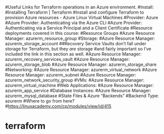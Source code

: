 #Useful Links for Terraform operations in an Azure environment.
#Install:
#Installing Terraform | Terraform
#Install and configure Terraform to provision Azure resources - Azure Linux Virtual Machines
#Provider: Azure
#Azure Provider: Authenticating via the Azure CLI
#Azure Provider: Authenticating via a Service Principal and a Client Certificate
#Resource deployments covered in this course:
#Resource Groups
#Azure Resource Manager: azurerm_resource_group
#Storage:
#Azure Resource Manager: azurerm_storage_account
##Recovery Service Vaults don’t fall under storage for Terraform, but they *are* storage
#and fairly important so I’ve included the link in this section as well.
#Azure Resource Manager: azurerm_recovery_services_vault
#Azure Resource Manager: azurerm_storage_blob
#Azure Resource Manager: azurerm_storage_share
#Networking:
#Azure Resource Manager: azurerm_virtual_network
#Azure Resource Manager: azurerm_subnet
#Azure Resource Manager: azurerm_network_security_group
#VMs:
#Azure Resource Manager: azurerm_virtual_machine
#Web Applications:
#Azure Resource Manager: azurerm_app_service
#Database Instances:
#Azure Resource Manager: azurerm_mysql_database
#State Files & Azure “Backends”
#Backend Type: azurerm
#Where to go from here?
#https://linuxacademy.com/cp/modules/view/id/415
# terraform